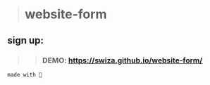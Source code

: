 > # website-form


## sign up:
>> ### DEMO: https://swiza.github.io/website-form/
```
made with 💛
```
